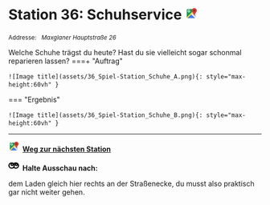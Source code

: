 # Station 36: Schuhservice  <a href="https://www.google.com/maps/dir/?api=1&travelmode=walking&destination=47.797083,13.0217722"><img src="https://github.com/kipppunkte/kipppunkte/raw/gh-pages/assets/google-maps.svg" width="24" height="24"></a>

<small>Addresse:<em style="margin-left: 10px">Maxglaner Hauptstraße 26</em></small>



Welche Schuhe trägst du heute? Hast du sie vielleicht sogar schonmal reparieren lassen?
===+ "Auftrag"

    ![Image title](assets/36_Spiel-Station_Schuhe_A.png){: style="max-height:60vh" }


=== "Ergebnis"

    ![Image title](assets/36_Spiel-Station_Schuhe_B.png){: style="max-height:60vh" }





____

<a href="https://www.google.com/maps/dir/?api=1&travelmode=walking&destination=47.7971815,13.0221319"><img src="https://github.com/kipppunkte/kipppunkte/raw/gh-pages/assets/google-maps.svg" style="height: 1.5em;margin-right: 0.5em"></a>**[Weg zur nächsten Station](https://www.google.com/maps/dir/?api=1&travelmode=walking&destination=47.7971815,13.0221319)**



<img src="https://github.com/kipppunkte/kipppunkte/raw/gh-pages/assets/eyes.svg" style="height: 1.5em;background: white;margin-right: 0.5em">**Halte Ausschau nach:**

dem Laden gleich hier rechts an der Straßenecke, du musst also praktisch gar nicht weiter gehen.